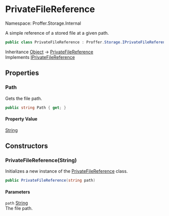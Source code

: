 # PrivateFileReference

Namespace: Proffer.Storage.Internal

A simple reference of a stored file at a given path.

```csharp
public class PrivateFileReference : Proffer.Storage.IPrivateFileReference
```

Inheritance [Object](https://docs.microsoft.com/en-us/dotnet/api/system.object) → [PrivateFileReference](./proffer.storage.internal.privatefilereference.md)<br>
Implements [IPrivateFileReference](./proffer.storage.iprivatefilereference.md)

## Properties

### **Path**

Gets the file path.

```csharp
public string Path { get; }
```

#### Property Value

[String](https://docs.microsoft.com/en-us/dotnet/api/system.string)<br>

## Constructors

### **PrivateFileReference(String)**

Initializes a new instance of the [PrivateFileReference](./proffer.storage.internal.privatefilereference.md) class.

```csharp
public PrivateFileReference(string path)
```

#### Parameters

`path` [String](https://docs.microsoft.com/en-us/dotnet/api/system.string)<br>
The file path.
